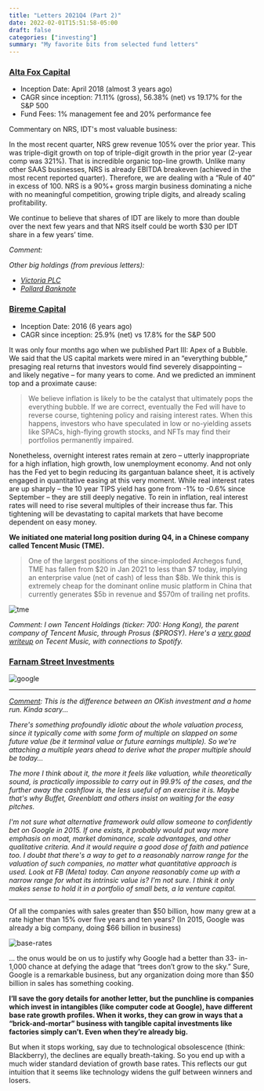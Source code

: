 ```yaml
---
title: "Letters 2021Q4 (Part 2)"
date: 2022-02-01T15:51:58-05:00
draft: false
categories: ["investing"]
summary: "My favorite bits from selected fund letters"
---
```


### [Alta Fox Capital](https://static1.squarespace.com/static/5aaacb57506fbe4636414126/t/61f8b8cf6faed02fd91ec060/1643690191597/Q4+2021+Alta+Fox+Capital+Quarterly+Letter+-+final.pdf)

- Inception Date: April 2018 (almost 3 years ago)
- CAGR since inception: 71.11% (gross), 56.38% (net) vs 19.17% for the S&P 500
- Fund Fees: 1% management fee and 20% performance fee

Commentary on NRS, IDT's most valuable business:

In the most recent quarter, NRS grew revenue 105% over the prior year. This was triple-digit growth
on top of triple-digit growth in the prior year (2-year comp was 321%). That is incredible organic
top-line growth. Unlike many other SAAS businesses, NRS is already EBITDA breakeven (achieved in
the most recent reported quarter). Therefore, we are dealing with a “Rule of 40” in excess of 100. NRS
is a 90%+ gross margin business dominating a niche with no meaningful competition, growing triple
digits, and already scaling profitability. 

We continue to believe that shares of IDT are likely to more than double over the next few
years and that NRS itself could be worth $30 per IDT share in a few years’ time.

_Comment:_

_Other big holdings (from previous letters):_

- _[Victoria PLC](https://static1.squarespace.com/static/5aaacb57506fbe4636414126/t/612d5d700839fa234e002afc/1630362994098/VCP+Presentation+-+08.30.2021.pdf)_
- _[Pollard Banknote](https://static1.squarespace.com/static/5aaacb57506fbe4636414126/t/60366cb6662f6b44b9a8e617/1614179511023/Pollard+Banknote+Ltd+%28PBL+CN%29+-+02.24.2021.pdf)_


### [Bireme Capital](https://s3.amazonaws.com/bireme/4Q21%20-%20FV.html)

- Inception Date: 2016 (6 years ago)
- CAGR since inception: 25.9% (net) vs 17.8% for the S&P 500

It was only four months ago when we published Part III: Apex of a Bubble. We said that the US capital markets were mired in an “everything bubble,” presaging real returns that investors would find severely disappointing – and likely negative – for many years to come. And we predicted an imminent top and a proximate cause:

<blockquote>

We believe inflation is likely to be the catalyst that ultimately pops the everything bubble. If we are correct, eventually the Fed will have to reverse course, tightening policy and raising interest rates. When this happens, investors who have speculated in low or no-yielding assets like SPACs, high-flying growth stocks, and NFTs may find their portfolios permanently impaired.

</blockquote>

Nonetheless, overnight interest rates remain at zero – utterly inappropriate for a high inflation, high growth, low unemployment economy. And not only has the Fed yet to begin reducing its gargantuan balance sheet, it is actively engaged in quantitative easing at this very moment. While real interest rates are up sharply – the 10 year TIPS yield has gone from -1% to -0.6% since September – they are still deeply negative. To rein in inflation, real interest rates will need to rise several multiples of their increase thus far. This tightening will be devastating to capital markets that have become dependent on easy money.

**We initiated one material long position during Q4, in a Chinese company called Tencent Music (TME).**

<blockquote>

One of the largest positions of the since-imploded Archegos fund, TME has fallen from $20 in Jan 2021 to less than $7 today, implying an enterprise value (net of cash) of less than $8b. We think this is extremely cheap for the dominant online music platform in China that currently generates $5b in revenue and $570m of trailing net profits.

</blockquote>

![tme](/images/tme.png)

_Comment: I own Tencent Holdings (ticker: 700: Hong Kong), the parent company of Tencent Music, through Prosus ($PROSY). Here's a [very good writeup](https://www.techinasia.com/tencent-music-future-spotify) on Tecent Music, with connections to Spotify._


### [Farnam Street Investments](https://orphanira.com/wp-content/uploads/2022/01/January-2022-Client-Letter1.pdf)

![google](/images/google.png)

---

_<u>Comment</u>: This is the difference between an OKish investment and a home run. Kinda scary..._

_There's something profoundly idiotic about the whole valuation process, since it typically come with some form of multiple on slapped on some future value (be it terminal value or future earnings multiple). So we're attaching a multiple years ahead to derive what the proper multiple should be today..._

_The more I think about it, the more it feels like valuation, while theoretically sound, is practically impossible to carry out in 99.9% of the cases, and the further away the cashflow is, the less useful of an exercise it is. Maybe that's why Buffet, Greenblatt and others insist on waiting for the easy pitches._

_I'm not sure what alternative framework ould allow someone to confidently bet on Google in 2015. If one exists, it probably would put way more emphasis on moat, market dominance, scale advantages, and other qualitative criteria. And it would require a good dose of faith and patience too. I doubt that there's a way to get to a reasonably narrow range for the valuation of such companies, no matter what quantitative approach is used. Look at FB (Meta) today. Can anyone reasonably come up with a narrow range for what its intrinsic value is? I'm not sure. I think it only makes sense to hold it in a portfolio of small bets, a la venture capital._

---

Of all the companies with
sales greater than $50 billion, how many
grew at a rate higher than 15% over five
years and ten years? (In 2015, Google was already a big company, doing $66 billion in business)

![base-rates](/images/base-rates.png)

... the onus would be on us
to justify why Google had a better than 33-
in-1,000 chance at defying the adage that
“trees don’t grow to the sky.” Sure, Google is
a remarkable business, but any organization
doing more than $50 billion in sales has
something cooking. 

**I’ll save the gory details for another letter, but the punchline is companies which invest in intangibles (like computer code at Google), have different base rate growth profiles. When it works, they can grow in ways that a “brick-and-mortar” business with tangible capital investments like factories simply can’t. Even when they’re already big.** 

But when it stops working, say due to technological obsolescence (think: Blackberry), the declines are
equally breath-taking. So you end up with a much wider standard deviation of growth base rates.
This reflects our gut intuition that it seems like technology widens the gulf between winners and losers. 


